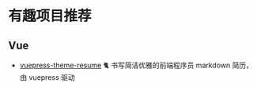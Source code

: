 # 有趣项目推荐

##  Vue

-  [vuepress-theme-resume](https://github.com/wannaxiao/vuepress-theme-resume)  🐈 书写简洁优雅的前端程序员 markdown 简历，由 vuepress 驱动 

<Window/>